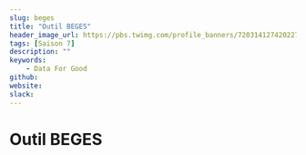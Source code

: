 ```yaml
---
slug: beges
title: "Outil BEGES"
header_image_url: https://pbs.twimg.com/profile_banners/720314127420227585/1530018723/1500x500
tags: [Saison 7]
description: ""
keywords:
    - Data For Good
github: 
website: 
slack: 
---
```


# Outil BEGES